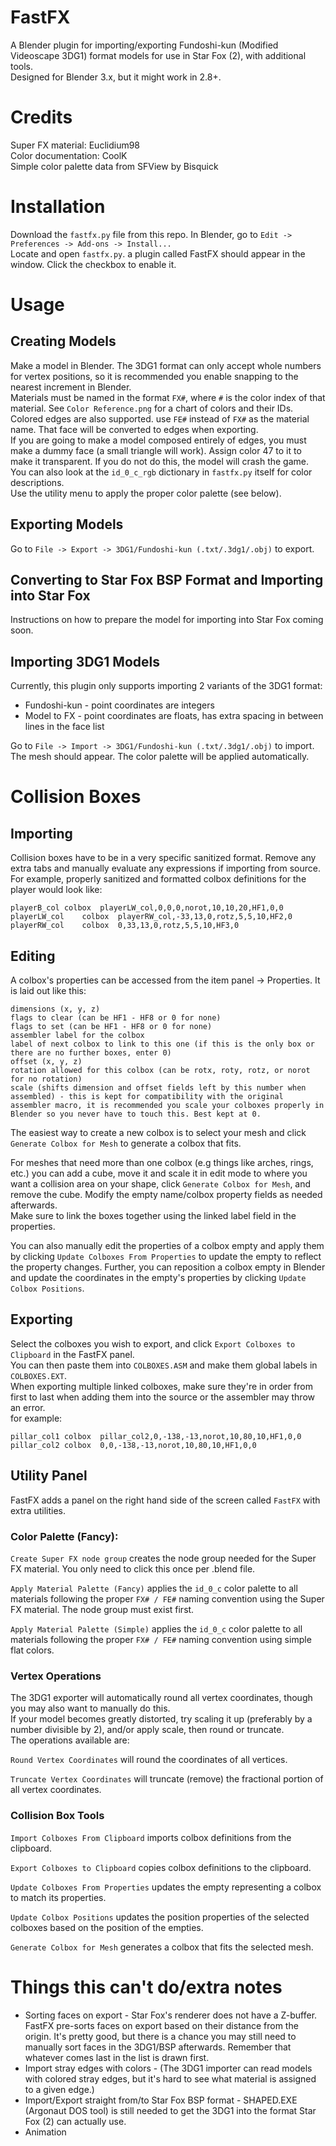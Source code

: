 # FastFX
A Blender plugin for importing/exporting Fundoshi-kun (Modified Videoscape 3DG1) format models for use in Star Fox (2), with additional tools.  
Designed for Blender 3.x, but it might work in 2.8+.  

# Credits
Super FX material: Euclidium98  
Color documentation: CoolK  
Simple color palette data from SFView by Bisquick  

# Installation
Download the ``fastfx.py`` file from this repo. In Blender, go to ``Edit -> Preferences -> Add-ons -> Install...``  
Locate and open ``fastfx.py``. a plugin called FastFX should appear in the window. Click the checkbox to enable it.  

# Usage

## Creating Models
Make a model in Blender. The 3DG1 format can only accept whole numbers for vertex positions, so it is recommended you enable snapping to the nearest increment in Blender.  
Materials must be named in the format ``FX#``, where ``#`` is the color index of that material. See ``Color Reference.png`` for a chart of colors and their IDs.  
Colored edges are also supported. use ``FE#`` instead of ``FX#`` as the material name. That face will be converted to edges when exporting.  
If you are going to make a model composed entirely of edges, you must make a dummy face (a small triangle will work). Assign color 47 to it to make it transparent. If you do not do this, the model will crash the game.  
You can also look at the ``id_0_c_rgb`` dictionary in ``fastfx.py`` itself for color descriptions.  
Use the utility menu to apply the proper color palette (see below).  
  
## Exporting Models
Go to ``File -> Export -> 3DG1/Fundoshi-kun (.txt/.3dg1/.obj)`` to export.  

## Converting to Star Fox BSP Format and Importing into Star Fox
Instructions on how to prepare the model for importing into Star Fox coming soon.  

## Importing 3DG1 Models
Currently, this plugin only supports importing 2 variants of the 3DG1 format:  
- Fundoshi-kun - point coordinates are integers  
- Model to FX - point coordinates are floats, has extra spacing in between lines in the face list  
  
Go to ``File -> Import -> 3DG1/Fundoshi-kun (.txt/.3dg1/.obj)`` to import.  
The mesh should appear. The color palette will be applied automatically.  

# Collision Boxes
## Importing
Collision boxes have to be in a very specific sanitized format. Remove any extra tabs and manually evaluate any expressions if importing from source.  
For example, properly sanitized and formatted colbox definitions for the player would look like:
```
playerB_col	colbox	playerLW_col,0,0,0,norot,10,10,20,HF1,0,0
playerLW_col	colbox	playerRW_col,-33,13,0,rotz,5,5,10,HF2,0
playerRW_col	colbox	0,33,13,0,rotz,5,5,10,HF3,0
```

## Editing
A colbox's properties can be accessed from the item panel -> Properties. It is laid out like this:
```
dimensions (x, y, z)
flags to clear (can be HF1 - HF8 or 0 for none)
flags to set (can be HF1 - HF8 or 0 for none)
assembler label for the colbox
label of next colbox to link to this one (if this is the only box or there are no further boxes, enter 0)
offset (x, y, z)
rotation allowed for this colbox (can be rotx, roty, rotz, or norot for no rotation)
scale (shifts dimension and offset fields left by this number when assembled) - this is kept for compatibility with the original assembler macro, it is recommended you scale your colboxes properly in Blender so you never have to touch this. Best kept at 0.
```

The easiest way to create a new colbox is to select your mesh and click ``Generate Colbox for Mesh`` to generate a colbox that fits.  
  
For meshes that need more than one colbox (e.g things like arches, rings, etc.) you can add a cube, move it and scale it in edit mode to where you want a collision area on your shape, click ``Generate Colbox for Mesh``, and remove the cube. Modify the empty name/colbox property fields as needed afterwards.  
Make sure to link the boxes together using the linked label field in the properties.  
  
You can also manually edit the properties of a colbox empty and apply them by clicking ``Update Colboxes From Properties`` to update the empty to reflect the property changes. Further, you can reposition a colbox empty in Blender and update the coordinates in the empty's properties by clicking ``Update Colbox Positions``.  

## Exporting
Select the colboxes you wish to export, and click ``Export Colboxes to Clipboard`` in the FastFX panel.  
You can then paste them into ``COLBOXES.ASM`` and make them global labels in ``COLBOXES.EXT``.  
When exporting multiple linked colboxes, make sure they're in order from first to last when adding them into the source or the assembler may throw an error.  
for example:
```
pillar_col1	colbox	pillar_col2,0,-138,-13,norot,10,80,10,HF1,0,0
pillar_col2	colbox	0,0,-138,-13,norot,10,80,10,HF1,0,0
```

## Utility Panel
FastFX adds a panel on the right hand side of the screen called ``FastFX`` with extra utilities.  

### Color Palette (Fancy):
``Create Super FX node group`` creates the node group needed for the Super FX material. You only need to click this once per .blend file.  
  
``Apply Material Palette (Fancy)`` applies the ``id_0_c`` color palette to all materials following the proper ``FX# / FE#`` naming convention using the Super FX material. The node group must exist first.  
  
``Apply Material Palette (Simple)`` applies the ``id_0_c`` color palette to all materials following the proper ``FX# / FE#`` naming convention using simple flat colors.  
  

### Vertex Operations

The 3DG1 exporter will automatically round all vertex coordinates, though you may also want to manually do this.  
If your model becomes greatly distorted, try scaling it up (preferably by a number divisible by 2), and/or apply scale, then round or truncate.  
The operations available are:  

``Round Vertex Coordinates`` will round the coordinates of all vertices.  
  
``Truncate Vertex Coordinates`` will truncate (remove) the fractional portion of all vertex coordinates.  

### Collision Box Tools
``Import Colboxes From Clipboard`` imports colbox definitions from the clipboard.  
  
``Export Colboxes to Clipboard`` copies colbox definitions to the clipboard.  
  
``Update Colboxes From Properties`` updates the empty representing a colbox to match its properties.  
  
``Update Colbox Positions`` updates the position properties of the selected colboxes based on the position of the empties.  
  
``Generate Colbox for Mesh`` generates a colbox that fits the selected mesh.  

# Things this can't do/extra notes
- Sorting faces on export - Star Fox's renderer does not have a Z-buffer. FastFX pre-sorts faces on export based on their distance from the origin. It's pretty good, but there is a chance you may still need to manually sort faces in the 3DG1/BSP afterwards. Remember that whatever comes last in the list is drawn first.  
- Import stray edges with colors - (The 3DG1 importer can read models with colored stray edges, but it's hard to see what material is assigned to a given edge.)  
- Import/Export straight from/to Star Fox BSP format - SHAPED.EXE (Argonaut DOS tool) is still needed to get the 3DG1 into the format Star Fox (2) can actually use.  
- Animation  